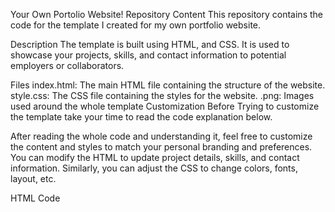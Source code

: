 Your Own Portolio Website!
Repository Content
This repository contains the code for the template I created for my own portfolio website.

Description
The template is built using HTML, and CSS. It is used to showcase your projects, skills, and contact information to potential employers or collaborators.

Files
index.html: The main HTML file containing the structure of the website.
style.css: The CSS file containing the styles for the website.
.png: Images used around the whole template
Customization
Before Trying to customize the template take your time to read the code explanation below.

After reading the whole code and understanding it, feel free to customize the content and styles to match your personal branding and preferences. You can modify the HTML to update project details, skills, and contact information. Similarly, you can adjust the CSS to change colors, fonts, layout, etc.

HTML Code
